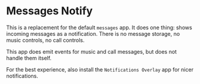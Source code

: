 # Messages Notify

This is a replacement for the default `messages` app. It does one thing: shows incoming messages as a notification. There is no message storage, no music controls, no call controls.

This app does emit events for music and call messages, but does not handle them itself.

For the best experience, also install the `Notifications Overlay` app for nicer notifications.